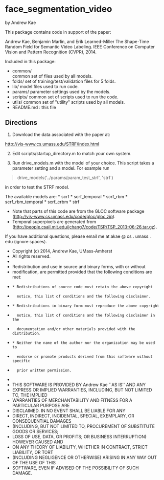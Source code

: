 face_segmentation_video
=======================

by Andrew Kae

This package contains code in support of the paper:

Andrew Kae, Benjamin Marlin, and Erik Learned-Miller
The Shape-Time Random Field for Semantic Video Labeling.
IEEE Conference on Computer Vision and Pattern Recognition (CVPR), 2014.

Included in this package:

- common/  
	common set of files used by all models.
- folds/
	set of training/test/validation files for 5 folds.
- lib/
	model files used to run code.
- params/
	parameter settings used by the models.
- scripts/
	common set of scripts used to run the code.
- utils/
	common set of "utility" scripts used by all models.
- README.md : this file

Directions
----------

1) Download the data associated with the paper at:

http://vis-www.cs.umass.edu/STRF/index.html

2) Edit scripts/startup_directory.m to match your own system.

3) Run drive_models.m with the model of your choice.  This script takes a parameter setting and a model.
For example run

> drive_models('../params/param_test_strf', 'strf') 

in order to test the STRF model.

The available models are:
	* scrf
	* scrf_temporal
	* scrf_rbm
	* scrf_rbm_temporal
	* scrf_crbm
	* strf
		

- Note that parts of this code are from the GLOC software package (http://vis-www.cs.umass.edu/code/gloc/gloc.zip).  
- Temporal superpixels are generated from (http://people.csail.mit.edu/jchang7/code/TSP/TSP_2013-06-26.tar.gz).

If you have additional questions, please email me at akae @ cs . umass . edu (ignore spaces).



* Copyright (c) 2014, Andrew Kae, UMass-Amherst
* All rights reserved.
*
* Redistribution and use in source and binary forms, with or without
* modification, are permitted provided that the following conditions are met:
*     * Redistributions of source code must retain the above copyright
*       notice, this list of conditions and the following disclaimer.
*     * Redistributions in binary form must reproduce the above copyright
*       notice, this list of conditions and the following disclaimer in the
*       documentation and/or other materials provided with the distribution.
*     * Neither the name of the author nor the organization may be used to 
*       endorse or promote products derived from this software without specific 
*       prior written permission.
*
* THIS SOFTWARE IS PROVIDED BY Andrew Kae ``AS IS'' AND ANY
* EXPRESS OR IMPLIED WARRANTIES, INCLUDING, BUT NOT LIMITED TO, THE IMPLIED
* WARRANTIES OF MERCHANTABILITY AND FITNESS FOR A PARTICULAR PURPOSE ARE
* DISCLAIMED. IN NO EVENT SHALL <copyright holder> BE LIABLE FOR ANY
* DIRECT, INDIRECT, INCIDENTAL, SPECIAL, EXEMPLARY, OR CONSEQUENTIAL DAMAGES
* (INCLUDING, BUT NOT LIMITED TO, PROCUREMENT OF SUBSTITUTE GOODS OR SERVICES;
* LOSS OF USE, DATA, OR PROFITS; OR BUSINESS INTERRUPTION) HOWEVER CAUSED AND
* ON ANY THEORY OF LIABILITY, WHETHER IN CONTRACT, STRICT LIABILITY, OR TORT
* (INCLUDING NEGLIGENCE OR OTHERWISE) ARISING IN ANY WAY OUT OF THE USE OF THIS
* SOFTWARE, EVEN IF ADVISED OF THE POSSIBILITY OF SUCH DAMAGE.
